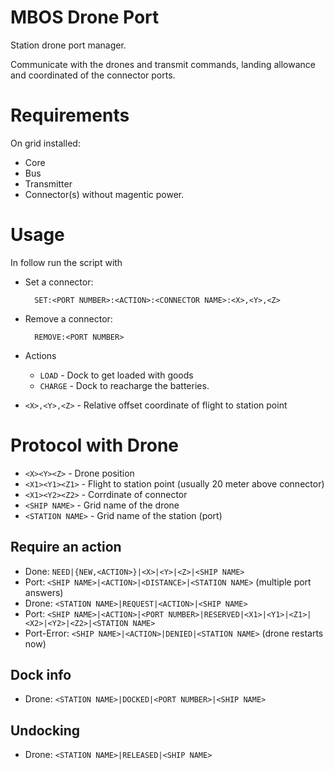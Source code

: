 # MBOS Drone Port
Station drone port manager.

Communicate with the drones and transmit commands, landing allowance and coordinated of the connector ports.


# Requirements
On grid installed:
* Core
* Bus
* Transmitter
* Connector(s) without magentic power.

# Usage
In follow run the script with

* Set a connector:

		SET:<PORT NUMBER>:<ACTION>:<CONNECTOR NAME>:<X>,<Y>,<Z>

* Remove a connector:

		REMOVE:<PORT NUMBER>

* Actions
	* `LOAD` - Dock to get loaded with goods
	* `CHARGE` - Dock to reacharge the batteries.
* `<X>,<Y>,<Z>` - Relative offset coordinate of flight to station point

# Protocol with Drone

* `<X><Y><Z>` - Drone position
* `<X1><Y1><Z1>` - Flight to station point (usually 20 meter above connector)
* `<X1><Y2><Z2>` - Corrdinate of connector
* `<SHIP NAME>` - Grid name of the drone
* `<STATION NAME>` - Grid name of the station (port)

## Require an action

* Done: `NEED|{NEW,<ACTION>}|<X>|<Y>|<Z>|<SHIP NAME>`
* Port: `<SHIP NAME>|<ACTION>|<DISTANCE>|<STATION NAME>` (multiple port answers)
* Drone: `<STATION NAME>|REQUEST|<ACTION>|<SHIP NAME>`
* Port: `<SHIP NAME>|<ACTION>|<PORT NUMBER>|RESERVED|<X1>|<Y1>|<Z1>|<X2>|<Y2>|<Z2>|<STATION NAME>`
* Port-Error: `<SHIP NAME>|<ACTION>|DENIED|<STATION NAME>` (drone restarts now)

## Dock info

* Drone: `<STATION NAME>|DOCKED|<PORT NUMBER>|<SHIP NAME>`

## Undocking

* Drone: `<STATION NAME>|RELEASED|<SHIP NAME>`